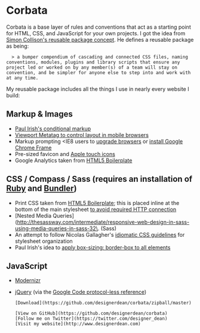 # Corbata

Corbata is a base layer of rules and conventions that act as a starting point for HTML, CSS, and JavaScript for your own projects. I got the idea from [Simon Collison's reusable package concept](http://colly.com/comments/the_process_toolbox_part_seven_convention/). He defines a reusable package as being:

      > a bumper compendium of cascading and connected CSS files, naming conventions, modules, plugins and library scripts that ensure any project led or worked on by any member(s) of a team will stay on convention, and be simpler for anyone else to step into and work with at any time.

My reusable package includes all the things I use in nearly every website I build:

## Markup &amp; Images

*   [Paul Irish's conditional markup](http://paulirish.com/2008/conditional-stylesheets-vs-css-hacks-answer-neither/)
*   [Viewport Metatag to control layout in mobile browsers](http://developer.apple.com/library/safari/#documentation/appleapplications/reference/safariwebcontent/UsingtheViewport/UsingtheViewport.html)
*   Markup prompting &lt;IE8 users to [upgrade browsers](http://browsehappy.com/) or [install Google Chrome Frame](http://www.google.com/chromeframe/?redirect=true&prefersystemlevel=true)
*   Pre-sized favicon and [Apple touch icons](http://gigaom.com/apple/how-to-create-ios-device-home-screen-icons-for-web-sites/)
*   Google Analytics taken from [HTML5 Boilerplate](http://html5boilerplate.com)

## CSS / Compass / Sass (requires an installation of [Ruby](http://www.ruby-lang.org/en/downloads/) and [Bundler](http://gembundler.com/))

*   Print CSS taken from [HTML5 Boilerplate](http://html5boilerplate.com); this is placed inline at the bottom of the main stylesheet [to avoid required HTTP connection](http://www.phpied.com/delay-loading-your-print-css/)
*   [Nested Media Queries](http://thesassway.com/intermediate/responsive-web-design-in-sass-using-media-queries-in-sass-32\. (Sass)
*   An attempt to follow Nicolas Gallagher's [idiomatic CSS guidelines](https://github.com/necolas/idiomatic-css) for stylesheet organization
*   Paul Irish's idea to [apply box-sizing: border-box to all elements](http://paulirish.com/2012/box-sizing-border-box-ftw)

## JavaScript

*   [Modernizr](http://modernizr.com/)
*   [jQuery](http://www.jquery.com) (via the [Google Code protocol-less reference](http://encosia.com/3-reasons-why-you-should-let-google-host-jquery-for-you/#protocolless))

        [Download](https://github.com/designerdean/corbata/zipball/master)

        [View on GitHub](https://github.com/designerdean/corbata)
        [Follow me on Twitter](https://twitter.com/designer_dean)
        [Visit my website](http://www.designerdean.com)